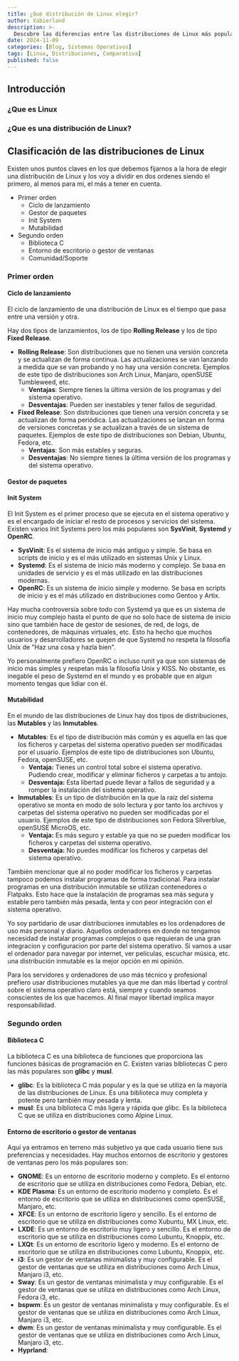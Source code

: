 ```yaml
---
title: ¿Qué distribución de Linux elegir?
author: Xabierland
description: >-
  Descubre las diferencias entre las distribuciones de Linux más populares y elige la que mejor se adapte a tus necesidades.
date: 2024-11-09
categories: [Blog, Sistemas Operativos]
tags: [Linux, Distribuciones, Comparativa]
published: false
---
```


## Introducción

### ¿Que es Linux

### ¿Que es una distribución de Linux?

## Clasificación de las distribuciones de Linux

Existen unos puntos claves en los que debemos fijarnos a la hora de elegir una distribución de Linux y los voy a dividir en dos ordenes siendo el primero, al menos para mi, el más a tener en cuenta.

- Primer orden
  - Ciclo de lanzamiento
  - Gestor de paquetes
  - Init System
  - Mutabilidad
- Segundo orden
  - Biblioteca C
  - Entorno de escritorio o gestor de ventanas
  - Comunidad/Soporte

### Primer orden

#### Ciclo de lanzamiento

El ciclo de lanzamiento de una distribución de Linux es el tiempo que pasa entre una versión y otra.

Hay dos tipos de lanzamientos, los de tipo **Rolling Release** y los de tipo **Fixed Release**.

- **Rolling Release**: Son distribuciones que no tienen una versión concreta y se actualizan de forma continua. Las actualizaciones se van lanzando a medida que se van probando y no hay una versión concreta. Ejemplos de este tipo de distribuciones son Arch Linux, Manjaro, openSUSE Tumbleweed, etc.
  - **Ventajas**: Siempre tienes la última versión de los programas y del sistema operativo.
  - **Desventajas**: Pueden ser inestables y tener fallos de seguridad.
- **Fixed Release**: Son distribuciones que tienen una versión concreta y se actualizan de forma periódica. Las actualizaciones se lanzan en forma de versiones concretas y se actualizan a través de un sistema de paquetes. Ejemplos de este tipo de distribuciones son Debian, Ubuntu, Fedora, etc.
  - **Ventajas**: Son más estables y seguras.
  - **Desventajas**: No siempre tienes la última versión de los programas y del sistema operativo.

#### Gestor de paquetes


#### Init System

El Init System es el primer proceso que se ejecuta en el sistema operativo y es el encargado de iniciar el resto de procesos y servicios del sistema. Existen varios Init Systems pero los más populares son **SysVinit**, **Systemd** y **OpenRC**.

- **SysVinit**: Es el sistema de inicio más antiguo y simple. Se basa en scripts de inicio y es el más utilizado en sistemas Unix y Linux.
- **Systemd**: Es el sistema de inicio más moderno y complejo. Se basa en unidades de servicio y es el más utilizado en las distribuciones modernas.
- **OpenRC**: Es un sistema de inicio simple y moderno. Se basa en scripts de inicio y es el más utilizado en distribuciones como Gentoo y Artix.

Hay mucha controversia sobre todo con Systemd ya que es un sistema de inicio muy complejo hasta el punto de que no solo hace de sistema de inicio sino que también hace de gestor de sesiones, de red, de logs, de contenedores, de máquinas virtuales, etc. Esto ha hecho que muchos usuarios y desarrolladores se quejen de que Systemd no respeta la filosofía Unix de "Haz una cosa y hazla bien".

Yo personalmente prefiero OpenRC o incluso runit ya que son sistemas de inicio más simples y respetan más la filosofía Unix y KISS. No obstante, es inegable el peso de Systemd en el mundo y es probable que en algun momento tengas que lidiar con él.

#### Mutabilidad

En el mundo de las distribuciones de Linux hay dos tipos de distribuciones, las **Mutables** y las **Inmutables**.

- **Mutables**: Es el tipo de distribución más común y es aquella en las que los ficheros y carpetas del sistema operativo pueden ser modificadas por el usuario. Ejemplos de este tipo de distribuciones son Ubuntu, Fedora, openSUSE, etc.
  - **Ventaja:** Tienes un control total sobre el sistema operativo. Pudiendo crear, modificar y eliminar ficheros y carpetas a tu antojo.
  - **Desventaja:** Esta libertad puede llevar a fallos de seguridad y a romper la instalación del sistema operativo.
- **Inmutables**: Es un tipo de distribución en la que la raiz del sistema operativo se monta en modo de solo lectura y por tanto los archivos y carpetas del sistema operativo no pueden ser modificadas por el usuario. Ejemplos de este tipo de distribuciones son Fedora Silverblue, openSUSE MicroOS, etc.
  - **Ventaja:** Es más seguro y estable ya que no se pueden modificar los ficheros y carpetas del sistema operativo.
  - **Desventaja:** No puedes modificar los ficheros y carpetas del sistema operativo.

También mencionar que al no poder modificar los ficheros y carpetas tampoco podemos instalar programas de forma tradicional. Para instalar programas en una distribución inmutable se utilizan contenedores o Flatpaks. Esto hace que la instalación de programas sea más segura y estable pero también más pesada, lenta y con peor integración con el sistema operativo.

Yo soy partidario de usar distribuciones inmutables es los ordenadores de uso más personal y diario. Aquellos ordenadores en donde no tengamos necesidad de instalar programas complejos o que requieran de una gran integracion y configuracion por parte del sistema operativo. Si vamos a usar el ordenador para navegar por internet, ver películas, escuchar música, etc. una distribución inmutable es la mejor opción en mi opinión.

Para los servidores y ordenadores de uso más técnico y profesional prefiero usar distribuciones mutables ya que me dan más libertad y control sobre el sistema operativo claro está, siempre y cuando seamos conscientes de los que hacemos. Al final mayor libertad implica mayor responsabilidad.

### Segundo orden

#### Biblioteca C

La biblioteca C es una biblioteca de funciones que proporciona las funciones básicas de programación en C. Existen varias bibliotecas C pero las más populares son **glibc** y **musl**.

- **glibc**: Es la biblioteca C más popular y es la que se utiliza en la mayoría de las distribuciones de Linux. Es una biblioteca muy completa y potente pero también muy pesada y lenta.
- **musl**: Es una biblioteca C más ligera y rápida que glibc. Es la biblioteca C que se utiliza en distribuciones como Alpine Linux.

#### Entorno de escritorio o gestor de ventanas

Aquí ya entramos en terreno más subjetivo ya que cada usuario tiene sus preferencias y necesidades. Hay muchos entornos de escritorio y gestores de ventanas pero los más populares son:

- **GNOME**: Es un entorno de escritorio moderno y completo. Es el entorno de escritorio que se utiliza en distribuciones como Fedora, Debian, etc.
- **KDE Plasma**: Es un entorno de escritorio moderno y completo. Es el entorno de escritorio que se utiliza en distribuciones como openSUSE, Manjaro, etc.
- **XFCE**: Es un entorno de escritorio ligero y sencillo. Es el entorno de escritorio que se utiliza en distribuciones como Xubuntu, MX Linux, etc.
- **LXDE**: Es un entorno de escritorio muy ligero y sencillo. Es el entorno de escritorio que se utiliza en distribuciones como Lubuntu, Knoppix, etc.
- **LXQt**: Es un entorno de escritorio ligero y moderno. Es el entorno de escritorio que se utiliza en distribuciones como Lubuntu, Knoppix, etc.
- **i3**: Es un gestor de ventanas minimalista y muy configurable. Es el gestor de ventanas que se utiliza en distribuciones como Arch Linux, Manjaro i3, etc.
- **Sway**: Es un gestor de ventanas minimalista y muy configurable. Es el gestor de ventanas que se utiliza en distribuciones como Arch Linux, Fedora i3, etc.
- **bspwm**: Es un gestor de ventanas minimalista y muy configurable. Es el gestor de ventanas que se utiliza en distribuciones como Arch Linux, Manjaro i3, etc.
- **dwm**: Es un gestor de ventanas minimalista y muy configurable. Es el gestor de ventanas que se utiliza en distribuciones como Arch Linux, Manjaro i3, etc.
- **Hyprland**: